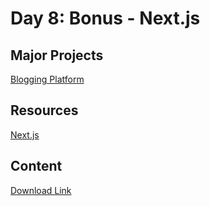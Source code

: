 # Day 8: Bonus - Next.js

## Major Projects

[Blogging Platform](https://github.com/ssahibsingh/tss-nextjs-blog)

## Resources

[Next.js](https://nextjs.org/)

## Content

[Download Link](https://minhaskamal.github.io/DownGit/#/home?url=https://github.com/ssahibsingh/tss-nextjs-blog)